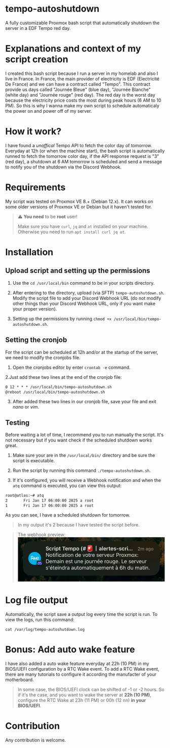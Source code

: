 # tempo-autoshutdown
A fully customizable Proxmox bash script that automatically shutdown the server in a EDF Tempo red day.

# Explanations and context of my script creation

I created this bash script because I run a server in my homelab and also I live in France. In France, the main provider of electricity is EDF (Electricité De France) and we can have a contract called "Tempo". This contract provide us days called "Journée Bleue" (blue day), "Journée Blanche" (white day) and "Journée rouge" (red day). The red day is the worst day because the electricity price costs the most during peak hours (6 AM to 10 PM). So this is why I wanna make my own script to schedule automaticaly the power on and power off of my server.

# How it work?

I have found a *unoffical* Tempo API to fetch the color day of tomorrow. Everyday at 12h (or when the machine start), the bash script is automatically runned to fetch the tomorrow color day, if the API response request is "3" (red day), a shutdown at 6 AM tomorrow is scheduled and send a message to notify you of the shutdown via the Discord Webhook.

# Requirements

My script was tested on Proxmox VE 8.+ (Debian 12.x). It can works on some older versions of Proxmox VE or Debian but it haven't tested for.
> ⚠ **You need** to be **root** user! 
>
> Make sure you have `curl`, `jq` and `at` installed on your machine. Otherwise you need to run `apt install curl jq at`.

# Installation

## Upload script and setting up the permissions 

1. Use the `cd /usr/local/bin` command to be in your scripts directory.

2. After entering to the directory, upload (via SFTP) `tempo-autoshutdown.sh`. Modify the script file to add your Discord Webhook URL (do not modify other things than your Discord Webhook URL, only if you want make your proper version).

3. Setting up the permissions by running `chmod +x /usr/local/bin/tempo-autoshutdown.sh`.

## Setting the cronjob
For the script can be scheduled at 12h and/or at the startup of the server, we need to modify the cronjobs file.

1. Open the cronjobs editor by enter `crontab -e` command.

2.Just add these two lines at the end of the cronjob file:

```
0 12 * * * /usr/local/bin/tempo-autoshutdown.sh
@reboot /usr/local/bin/tempo-autoshutdown.sh
```

3. After added these two lines in our cronjob file, save your file and exit *nano* or *vim*.

## Testing

Before waiting a lot of time, I recommend you to run manually the script. It's not necessary but if you want check if the scheduled shutdown works great.

1. Make sure your are in the `/usr/local/bin/` directory and be sure the script is executable.

2. Run the script by running this command `./tempo-autoshutdown.sh`.

3. If it's configured, you will receive a Webhook notification and when the `atq` command is executed, you can view this output:
```
root@atlas:~# atq
2       Fri Jan 17 06:00:00 2025 a root
1       Fri Jan 17 06:00:00 2025 a root
```
As you can see, I have a scheduled shutdown for tomorrow.
> In my output it's 2 because I have tested the script before.

> The webhook preview:
> ![prev](https://github.com/ngrt-sh/tempo-autoshutdown/blob/main/Webhook_Preview.jpg?raw=true)

# Log file output

Automatically, the script save a output log every time the script is run.
To view the logs, run this command:
```
cat /var/log/tempo-autoshutdown.log
```

# Bonus: Add auto wake feature

I have also added a auto wake feature everyday at 22h (10 PM) in my BIOS/UEFI configuration by a RTC Wake event. To add a RTC Wake event, there are many tutorials to configure it according the manufacter of your motherboard.

> In some case, the BIOS/UEFI clock can be shifted of -1 or -2 hours. So if it's the case, and you want to wake the server at **22h (10 PM)**, configure the RTC Wake at 23h (11 PM) or 00h (12 nn) **in your BIOS/UEFI**.

# Contribution

Any contribution is welcome.
